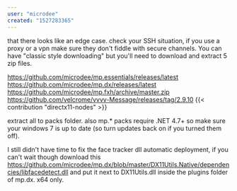```yaml
---
user: "microdee"
created: "1527283365"
---
```


that there looks like an edge case. check your SSH situation, if you use a proxy or a vpn make sure they don't fiddle with secure channels.
You can have "classic style downloading" but you'll need to download and extract 5 zip files.

https://github.com/microdee/mp.essentials/releases/latest
https://github.com/microdee/mp.dx/releases/latest
https://github.com/microdee/mp.fxh/archive/master.zip
https://github.com/velcrome/vvvv-Message/releases/tag/2.9.10
{{< contribution "directx11-nodes" >}}

extract all to packs folder. also mp.* packs require .NET 4.7+ so make sure your windows 7 is up to date (so turn updates back on if you turned them off).

I still didn't have time to fix the face tracker dll automatic deployment, if you can't wait though download this https://github.com/microdee/mp.dx/blob/master/DX11Utils.Native/dependencies/libfacedetect.dll and put it next to DX11Utils.dll inside the plugins folder of mp.dx. x64 only.
